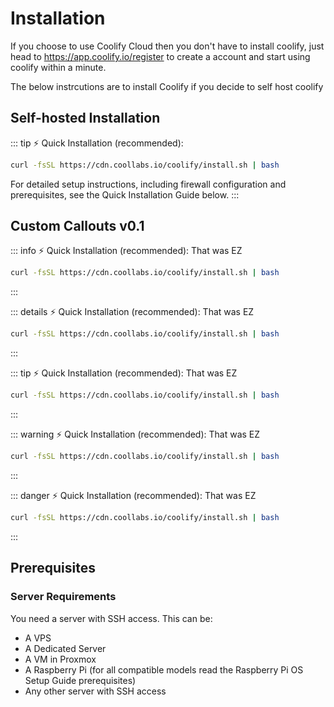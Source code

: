 # Installation
If you choose to use Coolify Cloud then you don't have to install coolify, just head to https://app.coolify.io/register to create a account and start using coolify within a minute.

The below instrcutions are to install Coolify if you decide to self host coolify

## Self-hosted Installation
::: tip ⚡️ Quick Installation (recommended):
``` sh
curl -fsSL https://cdn.coollabs.io/coolify/install.sh | bash
```
For detailed setup instructions, including firewall configuration and prerequisites, see the Quick Installation Guide below.
:::

## Custom Callouts v0.1
::: info ⚡️ Quick Installation (recommended):
That was EZ
```sh
curl -fsSL https://cdn.coollabs.io/coolify/install.sh | bash
```
:::

::: details ⚡️ Quick Installation (recommended):
That was EZ
```sh
curl -fsSL https://cdn.coollabs.io/coolify/install.sh | bash
```
:::

::: tip ⚡️ Quick Installation (recommended):
That was EZ
```sh
curl -fsSL https://cdn.coollabs.io/coolify/install.sh | bash
```
:::

::: warning ⚡️ Quick Installation (recommended):
That was EZ
```sh
curl -fsSL https://cdn.coollabs.io/coolify/install.sh | bash
```
:::

::: danger ⚡️ Quick Installation (recommended):
That was EZ
```sh
curl -fsSL https://cdn.coollabs.io/coolify/install.sh | bash
```
:::


## Prerequisites
### Server Requirements
You need a server with SSH access. This can be:

- A VPS
- A Dedicated Server
- A VM in Proxmox
- A Raspberry Pi (for all compatible models read the Raspberry Pi OS Setup Guide prerequisites)
- Any other server with SSH access